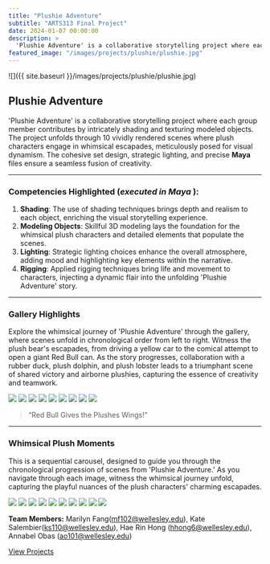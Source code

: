 ```yaml
---
title: "Plushie Adventure"
subtitle: "ARTS313 Final Project"
date: 2024-01-07 00:00:00
description: >
  'Plushie Adventure' is a collaborative storytelling project where each group member contributes by intricately shading and texturing modeled objects. The project unfolds through 10 vividly rendered scenes where plush characters engage in whimsical escapades, meticulously posed for visual dynamism. The cohesive set design, strategic lighting, and precise Maya files ensure a seamless fusion of creativity.
featured_image: "/images/projects/plushie/plushie.jpg"
---
```


![]({{ site.baseurl }}/images/projects/plushie/plushie.jpg)

## Plushie Adventure

'Plushie Adventure' is a collaborative storytelling project where each group member contributes by intricately shading and texturing modeled objects. The project unfolds through 10 vividly rendered scenes where plush characters engage in whimsical escapades, meticulously posed for visual dynamism. The cohesive set design, strategic lighting, and precise **Maya** files ensure a seamless fusion of creativity.

---

### Competencies Highlighted (_executed in Maya_ ):

1. **Shading**: The use of shading techniques brings depth and realism to each object, enriching the visual storytelling experience.
2. **Modeling Objects**: Skillful 3D modeling lays the foundation for the whimsical plush characters and detailed elements that populate the scenes.
3. **Lighting**: Strategic lighting choices enhance the overall atmosphere, adding mood and highlighting key elements within the narrative.
4. **Rigging**: Applied rigging techniques bring life and movement to characters, injecting a dynamic flair into the unfolding 'Plushie Adventure' story.

---

### Gallery Highlights

Explore the whimsical journey of 'Plushie Adventure' through the gallery, where scenes unfold in chronological order from left to right. Witness the plush bear's escapades, from driving a yellow car to the comical attempt to open a giant Red Bull can. As the story progresses, collaboration with a rubber duck, plush dolphin, and plush lobster leads to a triumphant scene of shared victory and airborne plushies, capturing the essence of creativity and teamwork.

<div class="gallery" data-columns="3">
	<img src="{{ site.baseurl }}/images/projects/plushie/scene1.2.jpg">
	<img src="{{ site.baseurl }}/images/projects/plushie/scene2.jpg">
	<img src="{{ site.baseurl }}/images/projects/plushie/scene3.jpg">
	<img src="{{ site.baseurl }}/images/projects/plushie/scene4.jpg">
  <img src="{{ site.baseurl }}/images/projects/plushie/scene5.jpg">
  <img src="{{ site.baseurl }}/images/projects/plushie/scene6.jpg">
  <img src="{{ site.baseurl }}/images/projects/plushie/scene7.1.jpg">
  <img src="{{ site.baseurl }}/images/projects/plushie/scene7.2.jpg">
  <img src="{{ site.baseurl }}/images/projects/plushie/scene8.jpg">
</div>

> “Red Bull Gives the Plushes Wings!”

---

### Whimsical Plush Moments

This is a sequential carousel, designed to guide you through the chronological progression of scenes from 'Plushie Adventure.' As you navigate through each image, witness the whimsical journey unfold, capturing the playful nuances of the plush characters' charming escapades.

<div class="gallery" data-columns="1">
  <img src="{{ site.baseurl }}/images/projects/plushie/scene1.1.jpg">
	<img src="{{ site.baseurl }}/images/projects/plushie/scene1.2.jpg">
	<img src="{{ site.baseurl }}/images/projects/plushie/scene2.jpg">
	<img src="{{ site.baseurl }}/images/projects/plushie/scene3.jpg">
	<img src="{{ site.baseurl }}/images/projects/plushie/scene4.jpg">
  <img src="{{ site.baseurl }}/images/projects/plushie/scene5.jpg">
  <img src="{{ site.baseurl }}/images/projects/plushie/scene6.jpg">
  <img src="{{ site.baseurl }}/images/projects/plushie/scene7.1.jpg">
  <img src="{{ site.baseurl }}/images/projects/plushie/scene7.2.jpg">
  <img src="{{ site.baseurl }}/images/projects/plushie/scene8.jpg">
</div>

**Team Members:** Marilyn Fang(mf102@wellesley.edu), Kate Salembier(ks110@wellesley.edu), Hae Rin Hong (hhong6@wellesley.edu), Annabel Obas (ao101@wellesley.edu)

<a href="https://haerinh.github.io/portfolio/" class="button button--large" >View Projects</a>
